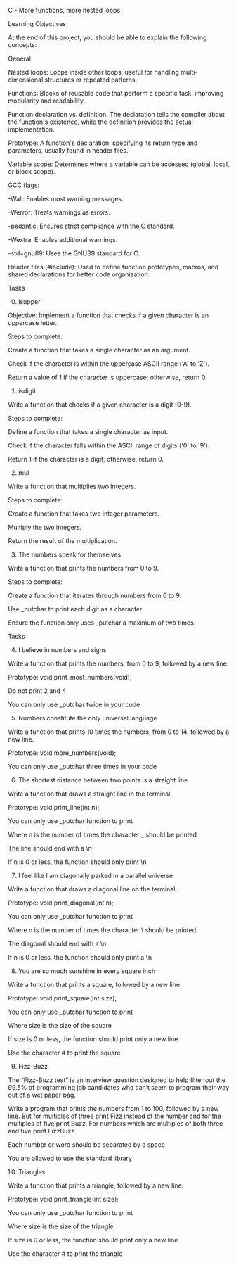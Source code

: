 C - More functions, more nested loops

Learning Objectives

At the end of this project, you should be able to explain the following concepts:

General

Nested loops: Loops inside other loops, useful for handling multi-dimensional structures or repeated patterns.

Functions: Blocks of reusable code that perform a specific task, improving modularity and readability.

Function declaration vs. definition: The declaration tells the compiler about the function's existence, while the definition provides the actual implementation.

Prototype: A function's declaration, specifying its return type and parameters, usually found in header files.

Variable scope: Determines where a variable can be accessed (global, local, or block scope).

GCC flags:

-Wall: Enables most warning messages.

-Werror: Treats warnings as errors.

-pedantic: Ensures strict compliance with the C standard.

-Wextra: Enables additional warnings.

-std=gnu89: Uses the GNU89 standard for C.

Header files (#include): Used to define function prototypes, macros, and shared declarations for better code organization.

Tasks

0. isupper

Objective: Implement a function that checks if a given character is an uppercase letter.

Steps to complete:

Create a function that takes a single character as an argument.

Check if the character is within the uppercase ASCII range ('A' to 'Z').

Return a value of 1 if the character is uppercase; otherwise, return 0.

1. isdigit

Write a function that checks if a given character is a digit (0-9).

Steps to complete:

Define a function that takes a single character as input.

Check if the character falls within the ASCII range of digits ('0' to '9').

Return 1 if the character is a digit; otherwise, return 0.

2. mul

Write a function that multiplies two integers.

Steps to complete:

Create a function that takes two integer parameters.

Multiply the two integers.

Return the result of the multiplication.

3. The numbers speak for themselves

Write a function that prints the numbers from 0 to 9.

Steps to complete:

Create a function that iterates through numbers from 0 to 9.

Use _putchar to print each digit as a character.

Ensure the function only uses _putchar a maximum of two times.

Tasks

4. I believe in numbers and signs

Write a function that prints the numbers, from 0 to 9, followed by a new line.

Prototype: void print_most_numbers(void);

Do not print 2 and 4

You can only use _putchar twice in your code

5. Numbers constitute the only universal language

Write a function that prints 10 times the numbers, from 0 to 14, followed by a new line.

Prototype: void more_numbers(void);

You can only use _putchar three times in your code

6. The shortest distance between two points is a straight line

Write a function that draws a straight line in the terminal.

Prototype: void print_line(int n);

You can only use _putchar function to print

Where n is the number of times the character _ should be printed

The line should end with a \n

If n is 0 or less, the function should only print \n

7. I feel like I am diagonally parked in a parallel universe

Write a function that draws a diagonal line on the terminal.

Prototype: void print_diagonal(int n);

You can only use _putchar function to print

Where n is the number of times the character \ should be printed

The diagonal should end with a \n

If n is 0 or less, the function should only print a \n

8. You are so much sunshine in every square inch

Write a function that prints a square, followed by a new line.

Prototype: void print_square(int size);

You can only use _putchar function to print

Where size is the size of the square

If size is 0 or less, the function should print only a new line

Use the character # to print the square

9. Fizz-Buzz

The “Fizz-Buzz test” is an interview question designed to help filter out the 99.5% of programming job candidates who can’t seem to program their way out of a wet paper bag.

Write a program that prints the numbers from 1 to 100, followed by a new line. But for multiples of three print Fizz instead of the number and for the multiples of five print Buzz. For numbers which are multiples of both three and five print FizzBuzz.

Each number or word should be separated by a space

You are allowed to use the standard library

10. Triangles

Write a function that prints a triangle, followed by a new line.

Prototype: void print_triangle(int size);

You can only use _putchar function to print

Where size is the size of the triangle

If size is 0 or less, the function should print only a new line

Use the character # to print the triangle


